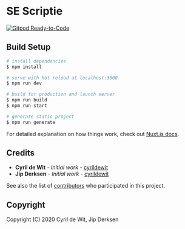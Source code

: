 # SE Scriptie

[![Gitpod Ready-to-Code](https://img.shields.io/badge/Gitpod-Ready--to--Code-blue?logo=gitpod)](https://gitpod.io/#https://github.com/cyrildewit/dnh-classrooms-plus)

## Build Setup

```bash
# install dependencies
$ npm install

# serve with hot reload at localhost:3000
$ npm run dev

# build for production and launch server
$ npm run build
$ npm run start

# generate static project
$ npm run generate
```

For detailed explanation on how things work, check out [Nuxt.js docs](https://nuxtjs.org).

## Credits

* **Cyril de Wit** - _Initial work_ - [cyrildewit](https://github.com/cyrildewit)
* **Jip Derksen** - _Initial work_ - [cyrildewit](https://github.com/CubeCard)

See also the list of [contributors](https://github.com/cyrildewit/eloquent-viewable/graphs/contributors) who participated in this project.

## Copyright

Copyright (C) 2020 Cyril de Wit, Jip Derksen
